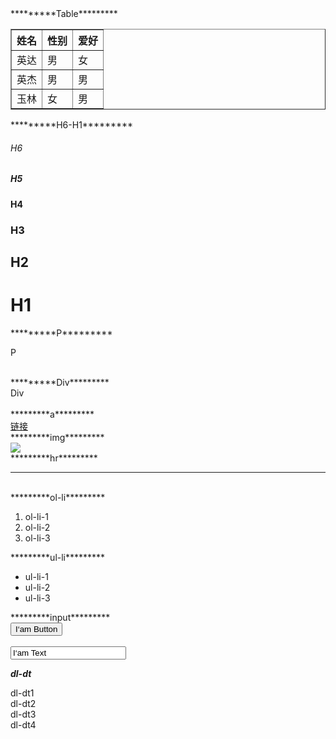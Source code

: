 <html>
*********Table*********
<table border="1" style="border-collapse:collapse">
    <tr>
        <th>姓名</th>
        <th>性别</th>
        <th>爱好</th>
    </tr>
    <tr>
        <td>英达</td>
        <td>男</td>
        <td>女</td>
    </tr>
     <tr>
        <td>英杰</td>
        <td>男</td>
        <td>男</td>
    </tr>
     <tr>
        <td>玉林</td>
        <td>女</td>
        <td>男</td>
    </tr>
</table>
*********H6-H1*********
<h6>H6</h6>
<h5>H5</h5>
<h4>H4</h4>
<h3>H3</h3>
<h2>H2</h2>
<h1>H1</h1>
*********P*********
<p>P</p><br />
*********Div*********<br />
<div>Div</div><br />
*********a*********<br />
<a href="http://www.baidu.com">链接</a><br />
*********img*********<br />
<img src="../cc/img.jpg" /><br />
*********hr*********<br />
<hr /><br />
*********ol-li*********<br />
<ol>
   <li>ol-li-1</li>
   <li>ol-li-2</li>
   <li>ol-li-3</li>
</ol>
*********ul-li*********
<ul>
   <li>ul-li-1</li>
   <li>ul-li-2</li>
   <li>ul-li-3</li>
</ul>
*********input*********<br />
<input type="button" value="I‘am Button" /><br /><br />
<input type="text" value="I‘am Text" /><br />

*********dl-dt*********<br />
<dl>
    <dt>dl-dt1</dt>
    <dt>dl-dt2</dt>
    <dt>dl-dt3</dt>
    <dt>dl-dt4</dt>
</dl>
</html>
